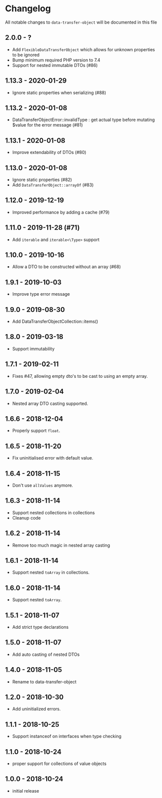 # Changelog

All notable changes to `data-transfer-object` will be documented in this file

## 2.0.0 - ?

- Add `FlexibleDataTransferObject` which allows for unknown properties to be ignored
- Bump minimum required PHP version to 7.4
- Support for nested immutable DTOs (#86)


## 1.13.3 - 2020-01-29

- Ignore static properties when serializing (#88)

## 1.13.2 - 2020-01-08

- DataTransferObjectError::invalidType : get actual type before mutating $value for the error message (#81)

## 1.13.1 - 2020-01-08

- Improve extendability of DTOs (#80)

## 1.13.0 - 2020-01-08

- Ignore static properties (#82)
- Add `DataTransferObject::arrayOf` (#83)

## 1.12.0 - 2019-12-19

- Improved performance by adding a cache (#79)

## 1.11.0 - 2019-11-28 (#71)

- Add `iterable` and `iterable<\Type>` support

## 1.10.0 - 2019-10-16

- Allow a DTO to be constructed without an array (#68)

## 1.9.1 - 2019-10-03

- Improve type error message

## 1.9.0 - 2019-08-30

- Add DataTransferObjectCollection::items() 

## 1.8.0 - 2019-03-18

- Support immutability

## 1.7.1 - 2019-02-11

- Fixes #47, allowing empty dto's to be cast to using an empty array.

## 1.7.0 - 2019-02-04

- Nested array DTO casting supported.

## 1.6.6 - 2018-12-04

- Properly support `float`.

## 1.6.5 - 2018-11-20

- Fix uninitialised error with default value.

## 1.6.4 - 2018-11-15

- Don't use `allValues` anymore.

## 1.6.3 - 2018-11-14

- Support nested collections in collections
- Cleanup code

## 1.6.2 - 2018-11-14

- Remove too much magic in nested array casting

## 1.6.1 - 2018-11-14

- Support nested `toArray` in collections.

## 1.6.0 - 2018-11-14

- Support nested `toArray`.

## 1.5.1 - 2018-11-07

- Add strict type declarations

## 1.5.0 - 2018-11-07

- Add auto casting of nested DTOs

## 1.4.0 - 2018-11-05

- Rename to data-transfer-object

## 1.2.0 - 2018-10-30

- Add uninitialized errors.

## 1.1.1 - 2018-10-25

- Support instanceof on interfaces when type checking

## 1.1.0 - 2018-10-24

- proper support for collections of value objects

## 1.0.0 - 2018-10-24

- initial release
